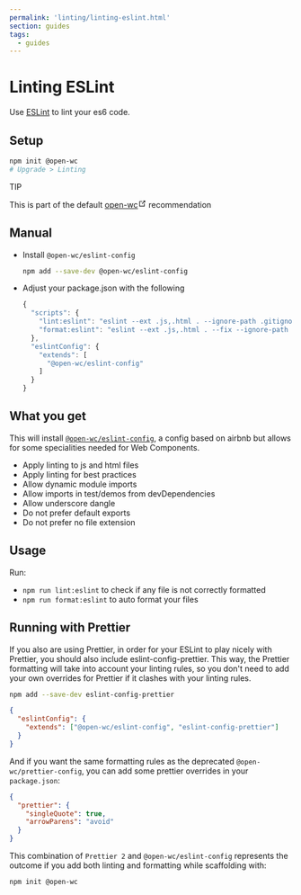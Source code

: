 ```yaml
---
permalink: 'linting/linting-eslint.html'
section: guides
tags:
  - guides
---
```


# Linting ESLint

Use [ESLint](https://eslint.org/) to lint your es6 code.

[//]: # 'AUTO INSERT HEADER PREPUBLISH'

## Setup

```bash
npm init @open-wc
# Upgrade > Linting
```

<div class="custom-block tip"><p class="custom-block-title">TIP</p> <p>This is part of the default <a href="https://open-wc.org/" target="_blank" rel="noopener noreferrer">open-wc<svg xmlns="http://www.w3.org/2000/svg" aria-hidden="true" x="0px" y="0px" viewBox="0 0 100 100" width="15" height="15" class="icon outbound"><path fill="currentColor" d="M18.8,85.1h56l0,0c2.2,0,4-1.8,4-4v-32h-8v28h-48v-48h28v-8h-32l0,0c-2.2,0-4,1.8-4,4v56C14.8,83.3,16.6,85.1,18.8,85.1z"></path> <polygon fill="currentColor" points="45.7,48.7 51.3,54.3 77.2,28.5 77.2,37.2 85.2,37.2 85.2,14.9 62.8,14.9 62.8,22.9 71.5,22.9"></polygon></svg></a> recommendation</p></div>

## Manual

- Install `@open-wc/eslint-config`
  ```bash
  npm add --save-dev @open-wc/eslint-config
  ```
- Adjust your package.json with the following
  ```js
  {
    "scripts": {
      "lint:eslint": "eslint --ext .js,.html . --ignore-path .gitignore",
      "format:eslint": "eslint --ext .js,.html . --fix --ignore-path .gitignore"
    },
    "eslintConfig": {
      "extends": [
        "@open-wc/eslint-config"
      ]
    }
  }
  ```

## What you get

This will install [`@open-wc/eslint-config`](https://github.com/open-wc/open-wc/blob/master/packages/eslint-config/index.js), a config based on airbnb but allows for some specialities needed for Web Components.

- Apply linting to js and html files
- Apply linting for best practices
- Allow dynamic module imports
- Allow imports in test/demos from devDependencies
- Allow underscore dangle
- Do not prefer default exports
- Do not prefer no file extension

## Usage

Run:

- `npm run lint:eslint` to check if any file is not correctly formatted
- `npm run format:eslint` to auto format your files

## Running with Prettier

If you also are using Prettier, in order for your ESLint to play nicely with Prettier, you should also include eslint-config-prettier.
This way, the Prettier formatting will take into account your linting rules, so you don't need to add your own overrides for Prettier if it clashes with your linting rules.

```bash
npm add --save-dev eslint-config-prettier
```

```json
{
  "eslintConfig": {
    "extends": ["@open-wc/eslint-config", "eslint-config-prettier"]
  }
}
```

And if you want the same formatting rules as the deprecated `@open-wc/prettier-config`, you can add some prettier overrides in your `package.json`:

```json
{
  "prettier": {
    "singleQuote": true,
    "arrowParens": "avoid"
  }
}
```

This combination of `Prettier 2` and `@open-wc/eslint-config` represents the outcome if you add both linting and formatting while scaffolding with:

```bash
npm init @open-wc
```
